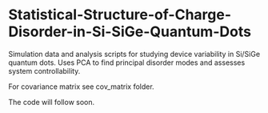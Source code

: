 # Statistical-Structure-of-Charge-Disorder-in-Si-SiGe-Quantum-Dots
Simulation data and analysis scripts for studying device variability in Si/SiGe quantum dots. Uses PCA to find principal disorder modes and assesses system controllability.

For covariance matrix see cov_matrix folder.  

The code will follow soon.
